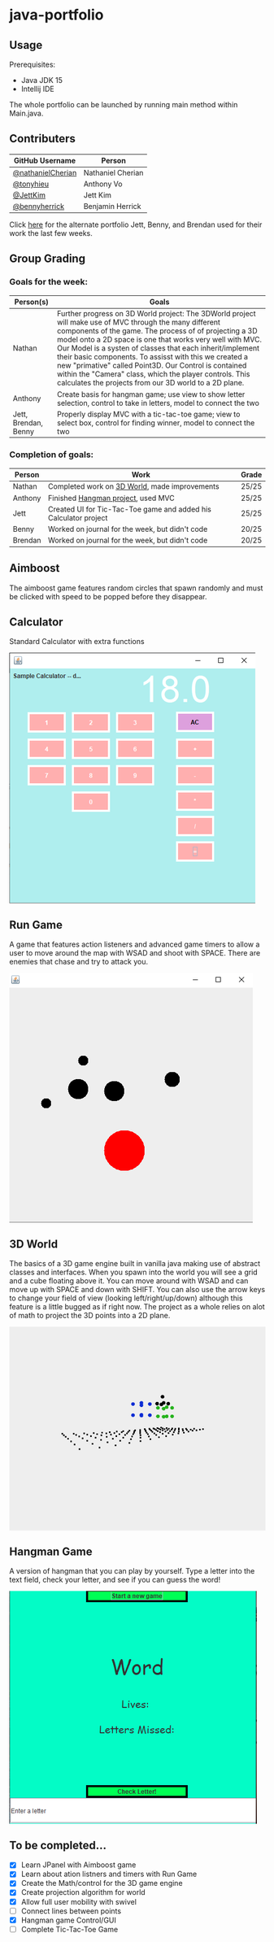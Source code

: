 # java-portfolio

## Usage
Prerequisites:
- Java JDK 15
- Intellij IDE

The whole portfolio can be launched by running main method within Main.java.

## Contributers
| GitHub Username | Person |
| --- | --- |
| [@nathanielCherian](https://github.com/nathanielCherian) | Nathaniel Cherian |
| [@tonyhieu](https://github.com/tonyhieu) | Anthony Vo |
| [@JettKim](https://github.com/JettKim) | Jett Kim |
| [@bennyherrick](https://github.com/bennyherrick) | Benjamin Herrick |

Click [here](https://github.com/JettKim/PortfolioTrio) for the alternate portfolio Jett, Benny, and Brendan used for their work the last few weeks.

## Group Grading
### Goals for the week: 
| Person(s) | Goals |
| --- | --- |
| Nathan | Further progress on 3D World project: The 3DWorld project will make use of MVC through the many different components of the game. The process of of projecting a 3D model onto a 2D space is one that works very well with MVC. Our Model is a systen of classes that each inherit/implement their basic components. To assisst with this we created a new "primative" called Point3D. Our Control is contained within the "Camera" class, which the player controls. This calculates the projects from our 3D world to a 2D plane. | Our View is summed up with a custom GPoint class that allows us to display these points easily to the user.
| Anthony | Create basis for hangman game; use view to show letter selection, control to take in letters, model to connect the two |
| Jett, Brendan, Benny | Properly display MVC with a tic-tac-toe game; view to select box, control for finding winner, model to connect the two |
### Completion of goals:
| Person | Work | Grade |
| --- | --- | --- |
| Nathan | Completed work on [3D World](https://github.com/nathanielCherian/java-portfolio/tree/master/src/world), made improvements | 25/25 |
| Anthony | Finished [Hangman project](https://github.com/nathanielCherian/java-portfolio/tree/master/src/hangman), used MVC | 25/25 |
| Jett | Created UI for Tic-Tac-Toe game and added his Calculator project | 25/25 |
| Benny | Worked on journal for the week, but didn't code | 20/25 |
| Brendan | Worked on journal for the week, but didn't code | 20/25 |

## Aimboost
The aimboost game features random circles that spawn randomly and must be clicked with speed to be popped before they disappear.

## Calculator 
Standard Calculator with extra functions

<img align="center" src="media/calculator.jpg">


## Run Game
A game that features action listeners and advanced game timers to allow a user to move around the map with WSAD and shoot with SPACE. There are enemies that chase and try to attack you.

<img align="center" src="media/run.jpg">

## 3D World
The basics of a 3D game engine built in vanilla java making use of abstract classes and interfaces. When you spawn into the world you will see a grid and a cube floating above it. You can move around with WSAD and can move up with SPACE and down with SHIFT.
You can also use the arrow keys to change your field of view (looking left/right/up/down) although this feature is a little bugged as if right now. The project as a whole relies on alot of math to project the 3D points into a 2D plane.

<img align="center" src="media/3dworld.jpg">

## Hangman Game
A version of hangman that you can play by yourself. Type a letter into the text field, check your letter, and see if you can guess the word!

<img align="center" src="media/hangman.PNG">

## To be completed...

- [x] Learn JPanel with Aimboost game
- [x] Learn about ation listners and timers with Run Game
- [x] Create the Math/control for the 3D game engine
- [x] Create projection algorithm for world
- [x] Allow full user mobility with swivel
- [ ] Connect lines between points
- [x] Hangman game Control/GUI
- [ ] Complete Tic-Tac-Toe Game
